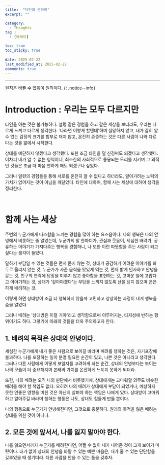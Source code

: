 ```yaml
---
title:  "타인에 관하여" 
excerpt: ""

category:
  - Thoughts
tag :
  - [에세이]

toc: true
toc_sticky: true
 
date: 2025-02-22
last_modified_at: 2025-02-22
comments: true
---
```


---

원칙은 바뀔 수 있음이 원칙이다.
{: .notice--info}

# Introduction : 우리는 모두 다르지만

타인을 아는 것은 불가능하다. 설령 같은 경험을 하고 같은 세상을 보더라도, 우리는 다르게 느끼고 다르게 생각한다. '나라면 이렇게 할텐데'하며 실망하지 않고, 내가 감히 알 수 없는 감정의 크기를 함부로 재지 않고, 온전히 존중하는 것은 다른 사람이 나와 다르다는 것을 앎에서 시작한다.

상대를 예단하지 않겠다고 생각했다. 또한 조금 타인을 덜 신경써도 되겠다고 생각했다. 어차피 내가 알 수 없는 영역이니, 최소한의 사회적으로 통용되는 도리를 지키며 그 외적인 것들은 조금 더 마음 편하게 해도 되겠구나 싶었다.

그러나 일련의 경험들을 통해 서로를 온전히 알 수 없다고 하더라도, 알아가려는 노력의 가치가 없어지는 것이 아님을 깨달았다. 타인에 대하여, 함께 사는 세상에 대하여 생각을 정리한다.

<br>

# 함께 사는 세상

주변의 누군가에게 따스함을 느끼는 경험을 많이 하는 요즈음이다. 나의 행복은 나의 안녕에서 비롯하는 줄 알았는데, 누군가의 말 한마디가, 관심과 웃음이, 세심한 배려가, 공유하는 이야기가 가져다주는 행복을 경험하니, 나 또한 이런 따뜻함을 주는 사람이 되고 싶다는 생각이 들었다.

말하기 부담일 수 있는 것들은 먼저 묻지 않는 것, 
상대가 공감하기 어려운 이야기를 화두로 올리지 않는 것,
누군가가 사준 음식을 맛있게 먹는 것,
먼저 밝게 인사하고 안녕을 묻는 것,
친구의 연락에 답장을 미루지 않고 좋아함을 표현하는 것,
고마운 일에 고맙다고 이야기하는 것,
상대가 '갚아야겠다'는 부담을 느끼지 않도록 선을 넘지 않으며 은은하게 배려하는 것.

이렇게 하면 상대방이 조금 더 행복하지 않을까 고민하고 상상하는 과정이 내게 행복을 줌을 알았다. 

그러나 배려는 '상대방은 이럴 거야'라고 생각함으로써 이루어지는, 타자성에 반하는 행위이기도 하다. 그렇기에 아래의 것들을 더욱 주의하고자 한다.


## 1. 배려의 목적은 상대의 안녕이다.

세심한 누군가에게 내가 좋은 사람으로 보이길 바라며 배려를 행하는 것은, 자기포장에 불과하다. 나를 포장하는 일이 분명 필요한 순간이 있고, 나쁜 것은 아니라고 생각한다. 그러나 다른 사람에게 어떻게 보일지를 고려하게 되는 순간, 상대의 안녕보다는 보이는 나의 모습이 더 중요해지며 본래의 가치를 온전하게 느끼지 못하게 되더라.

또한, 나의 배려는 오직 나의 판단에서 비롯했기에, 상대에게는 고마워할 의무도 비슷한 배려를 해야 할 책임도 없다. 오히려 나의 배려가 상대에게 부담이 되었거나, 예상하지 못한 안좋은 영향을 미친 것은 아닌지 살펴야 하는 책임은 나에게 있다. 상대방이 고마워하고 알아주길 바라며 행하는 행동은 나도, 상대도 힘들게 만들 뿐이다.

나의 행동으로 누군가가 안녕해진다면, 그것으로 충분하다. 원래의 목적을 잃은 배려는 상대를 위한 것이 아니다.

## 2. 모든 것에 앞서서, 나를 잃지 말아야 한다.

나를 잃으면서까지 누군가를 배려한다면, 어쩔 수 없이 내가 내어준 것이 크게 보이기 마련이다. 
대가 없이 상대의 안녕을 바랄 수 있는 예쁜 마음은, 내가 줄 수 있는 단단함을 갖추었을 때 생기더라.
다른 사람을 안을 수 있는 품을 갖추자.


